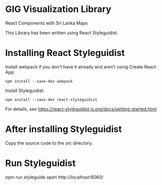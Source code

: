 # GIG Visualization Library

React Components with Sri Lanka Maps

This Library has been written using React Styleguidist.

# Installing React Styleguidist

Install webpack if you don’t have it already and aren’t using Create React App:

```
npm install --save-dev webpack
```

Install Styleguidist:

```
npm install --save-dev react-styleguidist
```

For details, see https://react-styleguidist.js.org/docs/getting-started.html

# After installing Styleguidist

Copy the source code to the *src* directory.

# Run Styleguidist

npm run styleguide
open http://localhost:6060/
